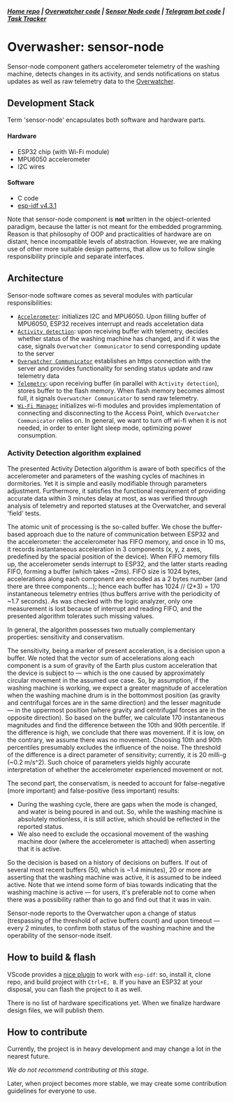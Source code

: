 ##### [Home repo](https://github.com/overwasher/home/) | [Overwatcher code](https://github.com/overwasher/overwatcher) | [Sensor Node code](https://github.com/overwasher/esp-firmware) | [Telegram bot code](https://github.com/overwasher/telegram-bot) | [Task Tracker](https://taiga.dcnick3.me/project/overwasher/)

# Overwasher: sensor-node

Sensor-node component gathers accelerometer telemetry of the washing machine, detects changes in its activity, and sends notifications on status updates as well as raw telemetry data to the [Overwatcher](https://github.com/overwasher/overwatcher).

## Development Stack
Term 'sensor-node' encapsulates both software and hardware parts.

#### Hardware 
- ESP32 chip (with Wi-Fi module)
- MPU6050 accelerometer
- I2C wires

#### Software
- C code
- [esp-idf v4.3.1](https://github.com/espressif/esp-idf/releases/tag/v4.3.1)


Note that sensor-node component is **not** written in the object-oriented paradigm, because the latter is not meant for the embedded programming. Reason is that philosophy of OOP and practicalities of hardware are on distant, hence incompatible levels of abstraction. However, we are making use of other more suitable design patterns, that allow us to follow single responsibility principle and separate interfaces.


## Architecture
Sensor-node software comes as several modules with particular responsibilities:
- [`Accelerometer`](https://github.com/overwasher/sensor-node/blob/main/main/accelerometer.c): initializes I2C and MPU6050. Upon filling buffer of MPU6050, ESP32 receives interrupt and reads acceletation data
- [`Activity detection`](https://github.com/overwasher/sensor-node/blob/main/main/activity_detection.c): upon receiving buffer with telemetry, decides whether status of the washing machine has changed, and if it was the case, signals `Overwatcher Communicator` to send corresponding update to the server
- [`Overwatcher Communicator`](https://github.com/overwasher/sensor-node/blob/main/main/overwatcher_communicator.c) establishes an https connection with the server and provides functionality for sending status update and raw telemetry data
- [`Telemetry`](https://github.com/overwasher/sensor-node/blob/main/main/telemetry.c): upon receiving buffer (in parallel with `Activity detection`), stores buffer to the flash memory. When flash memory becomes almost full, it signals `Overwatcher Communicator` to send raw telemetry.
- [`Wi-Fi Manager`](https://github.com/overwasher/sensor-node/blob/main/main/wifi_manager.c) initializes wi-fi modules and provides implementation of connecting and disconnecting to the Access Point, which `Overwatcher Communicator` relies on. In general, we want to turn off wi-fi when it is not needed, in order to enter light sleep mode, optimizing power consumption.

### Activity Detection algorithm explained

The presented Activity Detection algorithm is aware of both specifics of the accelerometer and parameters of the washing cycles of machines in dormitories. Yet it is simple and easily modifiable through parameters adjustment. Furthermore, it satisfies the functional requirement of providing accurate data within 3 minutes delay at most, as was verified through analysis of telemetry and reported statuses at the Overwatcher, and several 'field' tests.

The atomic unit of processing is the so-called buffer. We chose the buffer-based approach due to the nature of communication between ESP32 and the accelerometer: the accelerometer has FIFO memory, and once in 10 ms, it records instantaneous acceleration in 3 components (x, y, z axes, predefined by the spacial position of the device). When FIFO memory fills up, the accelerometer sends interrupt to ESP32, and the latter starts reading FIFO, forming a buffer (which takes ~2ms). FIFO size is 1024 bytes, accelerations along each component are encoded as a 2 bytes number (and there are three components...); hence each buffer has 1024 // (2*3) = 170 instantaneous telemetry entries (thus buffers arrive with the periodicity of ~1.7 seconds). As was checked with the logic analyzer, only one measurement is lost because of interrupt and reading FIFO, and the presented algorithm tolerates such missing values.

In general, the algorithm possesses two mutually complementary properties: sensitivity and сonservatism.

The sensitivity, being a marker of present acceleration, is a decision upon a buffer.
We noted that the vector sum of accelerations along each component is a sum of gravity of the Earth plus custom acceleration that the device is subject to — which is the one caused by approximately circular movement in the assumed use case. So, by assumption, if the washing machine is working, we expect a greater magnitude of acceleration when the washing machine drum is in the bottommost position (as gravity and centrifugal forces are in the same direction) and the lesser magnitude — in the uppermost position (where gravity and centrifugal forces are in the opposite direction).
So based on the buffer, we calculate 170 instantaneous magnitudes and find the difference between the 10th and 90th percentile. If the difference is high, we conclude that there was movement. If it is low, on the contrary, we assume there was no movement. Choosing 10th and 90th percentiles presumably excludes the influence of the noise. The threshold of the difference is a direct parameter of sensitivity; currently, it is 20 milli-g (~0.2 m/s^2). Such choice of parameters yields highly accurate interpretation of whether the accelerometer experienced movement or not.

The second part, the сonservatism, is needed to account for false-negative (more important) and false-positive (less important) results:
- During the washing cycle, there are gaps when the mode is changed, and water is being poured in and out. So, while the washing machine is absolutely motionless, it is still active, which should be reflected in the reported status.
- We also need to exclude the occasional movement of the washing machine door (where the accelerometer is attached) when asserting that it is active.

So the decision is based on a history of decisions on buffers. If out of several most recent buffers (50, which is ~1.4 minutes), 20 or more are asserting that the washing machine was active, it is assumed to be indeed active. Note that we intend some form of bias towards indicating that the washing machine is active — for users, it's preferable not to come when there was a possibility rather than to go and find out that it was in vain.

Sensor-node reports to the Overwatcher upon a change of status (trespassing of the threshold of active buffers count) and upon timeout — every 2 minutes, to confirm both status of the washing machine and the operability of the sensor-node itself.

## How to build & flash

VScode provides a [nice plugin](https://github.com/espressif/vscode-esp-idf-extension) to work with `esp-idf`: so, install it, clone repo, and build project with `Ctrl+E, B`.
If you have an ESP32 at your disposal, you can flash the project to it as well.

There is no list of hardware specifications yet. When we finalize hardware design files, we will publish them.

## How to contribute

Currently, the project is in heavy development and may change a lot in the nearest future. 

*We do not recommend contributing at this stage*. 

Later, when project becomes more stable, we may create some contribution guidelines for everyone to use. 
